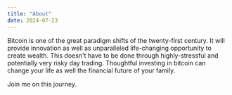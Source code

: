 ```yaml
---
title: "About"
date: 2024-07-23
---
```


Bitcoin is one of the great paradigm shifts of the twenty-first century. It will provide innovation as well as unparalleled life-changing opportunity to create wealth. This doesn't have to be done through highly-stressful and potentially very risky day trading. Thoughtful investing in bitcoin can change your life as well the financial future of your family.

Join me on this journey.
